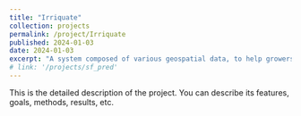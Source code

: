 ```yaml
---
title: "Irriquate"
collection: projects
permalink: /project/Irriquate
published: 2024-01-03
date: 2024-01-03
excerpt: "A system composed of various geospatial data, to help growers in California water their crops"
# link: '/projects/sf_pred'
---
```


This is the detailed description of the project. You can describe its features, goals, methods, results, etc.

